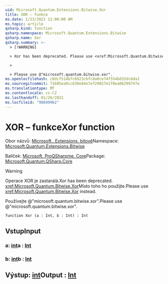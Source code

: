 ```yaml
---
uid: Microsoft.Quantum.Extensions.Bitwise.Xor
title: XOR – funkce
ms.date: 1/23/2021 12:00:00 AM
ms.topic: article
qsharp.kind: function
qsharp.namespace: Microsoft.Quantum.Extensions.Bitwise
qsharp.name: Xor
qsharp.summary: >-
  > [!WARNING]

  > Xor has been deprecated. Please use <xref:Microsoft.Quantum.Bitwise.Xor> instead.

  >

  > Please use @"microsoft.quantum.bitwise.xor".
ms.openlocfilehash: c8dcf514b7c6923cbfc8a0ce74f554bd32dc6da1
ms.sourcegitcommit: 71605ea9cc630e84e7ef29027e1f0ea06299747e
ms.translationtype: MT
ms.contentlocale: cs-CZ
ms.lasthandoff: 01/26/2021
ms.locfileid: "98849962"
---
```

# <a name="xor-function"></a><span data-ttu-id="666ea-102">XOR – funkce</span><span class="sxs-lookup"><span data-stu-id="666ea-102">Xor function</span></span>

<span data-ttu-id="666ea-103">Obor názvů: [Microsoft.. Extensions. bitové](xref:Microsoft.Quantum.Extensions.Bitwise)</span><span class="sxs-lookup"><span data-stu-id="666ea-103">Namespace: [Microsoft.Quantum.Extensions.Bitwise](xref:Microsoft.Quantum.Extensions.Bitwise)</span></span>

<span data-ttu-id="666ea-104">Balíček: [Microsoft. ProQSharpme. Core](https://nuget.org/packages/Microsoft.Quantum.QSharp.Core)</span><span class="sxs-lookup"><span data-stu-id="666ea-104">Package: [Microsoft.Quantum.QSharp.Core](https://nuget.org/packages/Microsoft.Quantum.QSharp.Core)</span></span>


> [!WARNING]
> <span data-ttu-id="666ea-105">Operace XOR je zastaralá.</span><span class="sxs-lookup"><span data-stu-id="666ea-105">Xor has been deprecated.</span></span> <span data-ttu-id="666ea-106"><xref:Microsoft.Quantum.Bitwise.Xor>Místo toho ho použijte.</span><span class="sxs-lookup"><span data-stu-id="666ea-106">Please use <xref:Microsoft.Quantum.Bitwise.Xor> instead.</span></span>
>
> <span data-ttu-id="666ea-107">Používejte @"microsoft.quantum.bitwise.xor".</span><span class="sxs-lookup"><span data-stu-id="666ea-107">Please use @"microsoft.quantum.bitwise.xor".</span></span>



```qsharp
function Xor (a : Int, b : Int) : Int
```


## <a name="input"></a><span data-ttu-id="666ea-108">Vstup</span><span class="sxs-lookup"><span data-stu-id="666ea-108">Input</span></span>

### <a name="a--int"></a><span data-ttu-id="666ea-109">a: [int](xref:microsoft.quantum.lang-ref.int)</span><span class="sxs-lookup"><span data-stu-id="666ea-109">a : [Int](xref:microsoft.quantum.lang-ref.int)</span></span>




### <a name="b--int"></a><span data-ttu-id="666ea-110">b: [int](xref:microsoft.quantum.lang-ref.int)</span><span class="sxs-lookup"><span data-stu-id="666ea-110">b : [Int](xref:microsoft.quantum.lang-ref.int)</span></span>





## <a name="output--int"></a><span data-ttu-id="666ea-111">Výstup: [int](xref:microsoft.quantum.lang-ref.int)</span><span class="sxs-lookup"><span data-stu-id="666ea-111">Output : [Int](xref:microsoft.quantum.lang-ref.int)</span></span>

